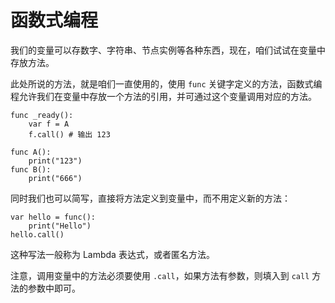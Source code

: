 # 函数式编程


我们的变量可以存数字、字符串、节点实例等各种东西，现在，咱们试试在变量中存放方法。

此处所说的方法，就是咱们一直使用的，使用 `func` 关键字定义的方法，函数式编程允许我们在变量中存放一个方法的引用，并可通过这个变量调用对应的方法。

```gdscript
func _ready():
    var f = A
    f.call() # 输出 123

func A():
    print("123")
func B():
    print("666")
```

同时我们也可以简写，直接将方法定义到变量中，而不用定义新的方法：

```gdscript
var hello = func():
    print("Hello")
hello.call()
```

这种写法一般称为 Lambda 表达式，或者匿名方法。

注意，调用变量中的方法必须要使用 `.call`，如果方法有参数，则填入到 `call` 方法的参数中即可。
